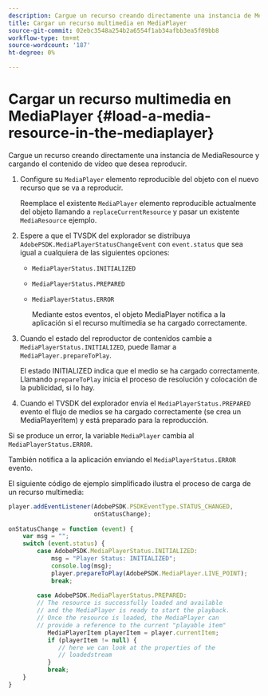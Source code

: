 ```yaml
---
description: Cargue un recurso creando directamente una instancia de MediaResource y cargando el contenido de vídeo que desea reproducir.
title: Cargar un recurso multimedia en MediaPlayer
source-git-commit: 02ebc3548a254b2a6554f1ab34afbb3ea5f09bb8
workflow-type: tm+mt
source-wordcount: '187'
ht-degree: 0%

---
```


# Cargar un recurso multimedia en MediaPlayer {#load-a-media-resource-in-the-mediaplayer}

Cargue un recurso creando directamente una instancia de MediaResource y cargando el contenido de vídeo que desea reproducir.

1. Configure su `MediaPlayer` elemento reproducible del objeto con el nuevo recurso que se va a reproducir.

   Reemplace el existente `MediaPlayer` elemento reproducible actualmente del objeto llamando a `replaceCurrentResource` y pasar un existente `MediaResource` ejemplo.

1. Espere a que el TVSDK del explorador se distribuya `AdobePSDK.MediaPlayerStatusChangeEvent` con `event.status` que sea igual a cualquiera de las siguientes opciones:

   * `MediaPlayerStatus.INITIALIZED`
   * `MediaPlayerStatus.PREPARED`
   * `MediaPlayerStatus.ERROR`

     Mediante estos eventos, el objeto MediaPlayer notifica a la aplicación si el recurso multimedia se ha cargado correctamente.

1. Cuando el estado del reproductor de contenidos cambie a `MediaPlayerStatus.INITIALIZED`, puede llamar a `MediaPlayer.prepareToPlay`.

   El estado INITIALIZED indica que el medio se ha cargado correctamente. Llamando `prepareToPlay` inicia el proceso de resolución y colocación de la publicidad, si lo hay.
1. Cuando el TVSDK del explorador envía el `MediaPlayerStatus.PREPARED` evento el flujo de medios se ha cargado correctamente (se crea un MediaPlayerItem) y está preparado para la reproducción.

Si se produce un error, la variable `MediaPlayer` cambia al `MediaPlayerStatus.ERROR`.

También notifica a la aplicación enviando el `MediaPlayerStatus.ERROR` evento.

><!--<a id="example_3774607C6F08473282CF0CB7F3D82373"></a>-->

El siguiente código de ejemplo simplificado ilustra el proceso de carga de un recurso multimedia:

```js
player.addEventListener(AdobePSDK.PSDKEventType.STATUS_CHANGED,  
                        onStatusChange); 
 
onStatusChange = function (event) { 
    var msg = ""; 
    switch (event.status) { 
        case AdobePSDK.MediaPlayerStatus.INITIALIZED: 
            msg = "Player Status: INITIALIZED"; 
            console.log(msg); 
            player.prepareToPlay(AdobePSDK.MediaPlayer.LIVE_POINT); 
            break; 
 
        case AdobePSDK.MediaPlayerStatus.PREPARED: 
        // The resource is successfully loaded and available 
        // and the MediaPlayer is ready to start the playback. 
        // Once the resource is loaded, the MediaPlayer can 
        // provide a reference to the current "playable item" 
           MediaPlayerItem playerItem = player.currentItem; 
           if (playerItem != null) {  
              // here we can look at the properties of the  
              // loadedstream 
           } 
           break; 
    } 
}
```
